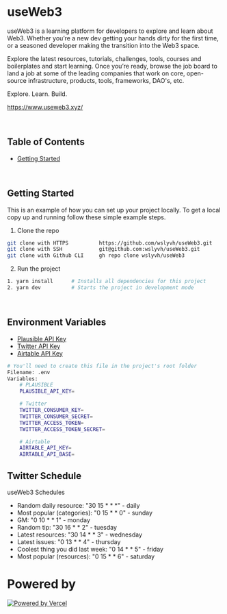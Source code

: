 # useWeb3

useWeb3 is a learning platform for developers to explore and learn about Web3. Whether you’re a new dev getting your hands dirty for the first time, or a seasoned developer making the transition into the Web3 space. 

Explore the latest resources, tutorials, challenges, tools, courses and boilerplates and start learning. Once you’re ready, browse the job board to land a job at some of the leading companies that work on core, open-source infrastructure, products, tools, frameworks, DAO's, etc.

Explore. Learn. Build.

https://www.useweb3.xyz/

<!-- TABLE OF CONTENTS -->
&nbsp;

## Table of Contents

- [Getting Started](#getting-started)

&nbsp;

<!-- GETTING STARTED -->

## Getting Started

This is an example of how you can set up your project locally. To get a local copy up and running follow these simple example steps.

1. Clone the repo

```sh
git clone with HTTPS          https://github.com/wslyvh/useWeb3.git
git clone with SSH            git@github.com:wslyvh/useWeb3.git
git clone with Github CLI     gh repo clone wslyvh/useWeb3
```

2. Run the project

```sh
1. yarn install      # Installs all dependencies for this project
2. yarn dev          # Starts the project in development mode
```

&nbsp;

## Environment Variables

- [Plausible API Key](https://plausible.io/activate)
- [Twitter API Key](https://developer.twitter.com/en/docs/twitter-api/getting-started/getting-access-to-the-twitter-api)
- [Airtable API Key](https://support.airtable.com/hc/en-us/articles/219046777-How-do-I-get-my-API-key-)

```sh
# You'll need to create this file in the project's root folder
Filename: .env
Variables:
    # PLAUSIBLE
    PLAUSIBLE_API_KEY=

    # Twitter
    TWITTER_CONSUMER_KEY=
    TWITTER_CONSUMER_SECRET=
    TWITTER_ACCESS_TOKEN=
    TWITTER_ACCESS_TOKEN_SECRET=

    # Airtable
    AIRTABLE_API_KEY=
    AIRTABLE_API_BASE=
```

## Twitter Schedule
useWeb3 Schedules

- Random daily resource: "30 15 * * *" - daily 
- Most popular (categories): "0 15 * * 0" - sunday
- GM: "0 10 * * 1" - monday
- Random tip: "30 16 * * 2" - tuesday 
- Latest resources: "30 14 * * 3" - wednesday 
- Latest issues: "0 13 * * 4" - thursday 
- Coolest thing you did last week: "0 14 * * 5" - friday
- Most popular (resources): "0 15 * * 6" - saturday

# Powered by

[![Powered by Vercel](https://www.datocms-assets.com/31049/1618983297-powered-by-vercel.svg "Powered by Vercel")](https://vercel.com/?utm_source=useWeb3&utm_campaign=oss)
